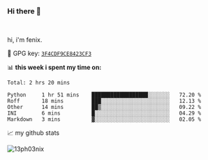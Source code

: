 ### Hi there 👋

<br />

hi, i'm fenix.

:key: GPG key: [`3F4CDF9CE8423CF3`](https://github.com/13ph03nix.gpg)


📊 **this week i spent my time on:**
<!--START_SECTION:waka-->
```text
Total: 2 hrs 20 mins

Python     1 hr 51 mins    ██████████████████░░░░░░░   72.20 % 
Roff       18 mins         ███░░░░░░░░░░░░░░░░░░░░░░   12.13 % 
Other      14 mins         ██▒░░░░░░░░░░░░░░░░░░░░░░   09.22 % 
INI        6 mins          █░░░░░░░░░░░░░░░░░░░░░░░░   04.29 % 
Markdown   3 mins          ▓░░░░░░░░░░░░░░░░░░░░░░░░   02.05 % 
```
<!--END_SECTION:waka-->


📈 my github stats

<a>
<img align="center" src="https://github-readme-stats.vercel.app/api?username=13ph03nix&show_icons=true&hide=stars&theme=blueberry" alt="13ph03nix" />
</a>

